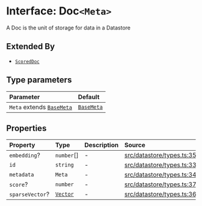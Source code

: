 # Interface: Doc`<Meta>`

A Doc is the unit of storage for data in a Datastore

## Extended By

- [`ScoredDoc`](ScoredDoc.md)

## Type parameters

| Parameter | Default |
| :------ | :------ |
| `Meta` extends [`BaseMeta`](../type-aliases/BaseMeta.md) | [`BaseMeta`](../type-aliases/BaseMeta.md) |

## Properties

| Property | Type | Description | Source |
| :------ | :------ | :------ | :------ |
| `embedding`? | `number`[] | - | [src/datastore/types.ts:35](https://github.com/dexaai/llm-tools/blob/0d08c9c/src/datastore/types.ts#L35) |
| `id` | `string` | - | [src/datastore/types.ts:33](https://github.com/dexaai/llm-tools/blob/0d08c9c/src/datastore/types.ts#L33) |
| `metadata` | `Meta` | - | [src/datastore/types.ts:34](https://github.com/dexaai/llm-tools/blob/0d08c9c/src/datastore/types.ts#L34) |
| `score`? | `number` | - | [src/datastore/types.ts:37](https://github.com/dexaai/llm-tools/blob/0d08c9c/src/datastore/types.ts#L37) |
| `sparseVector`? | [`Vector`](../../Model/namespaces/SparseVector/type-aliases/Vector.md) | - | [src/datastore/types.ts:36](https://github.com/dexaai/llm-tools/blob/0d08c9c/src/datastore/types.ts#L36) |
